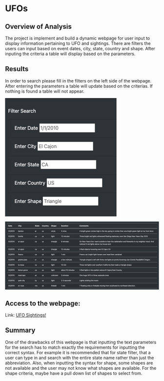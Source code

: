 # UFOs

## Overview of Analysis

The project is implement and build a dynamic webpage for user input to display information pertaining to UFO and sightings.  There are filters the users can input based on event dates, city, state, country and shape.  After inputing the criteria a table will display based on the parameters.

## Results

In order to search please fill in the filters on the left side of the webpage.  After entering the parameters a table will update based on the criterias.  If nothing is found a table will not appear.

![This is an image](https://github.com/paveenB/UFOs/blob/main/static/images/ScreenShot1.png)

![This is an image](https://github.com/paveenB/UFOs/blob/main/static/images/ScreenShot3.png)

## Access to the webpage:

Link: [UFO Sightings!](https://paveenb.github.io/UFOs)

## Summary

One of the drawbacks of this webpage is that inputting the text parameters for the search has to match exactly the requirements for inputting the correct syntax.  For example it is recommended that for state filter, that a user can type in and search with the entire state name rather than just the abbreviation.  Also, when inputting the syntax for shape, some shapes are not available and the user may not know what shapes are available.  For the shape criteria, maybe have a pull down list of shapes to select from.

